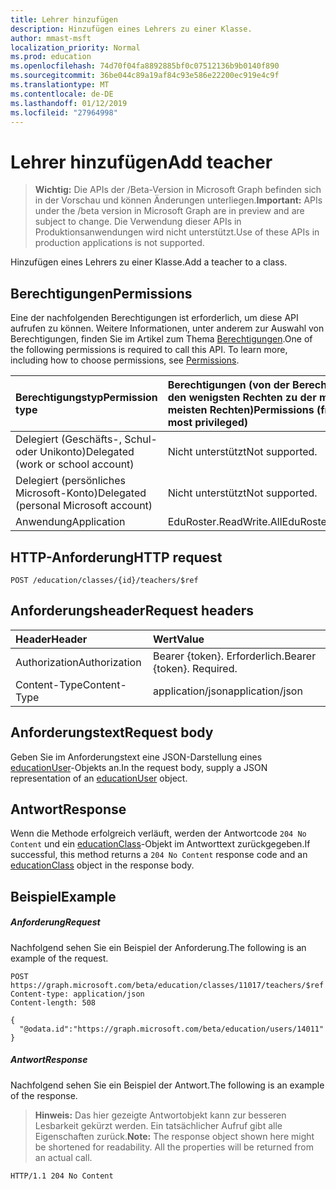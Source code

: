 ```yaml
---
title: Lehrer hinzufügen
description: Hinzufügen eines Lehrers zu einer Klasse.
author: mmast-msft
localization_priority: Normal
ms.prod: education
ms.openlocfilehash: 74d70f04fa8892885bf0c07512136b9b0140f890
ms.sourcegitcommit: 36be044c89a19af84c93e586e22200ec919e4c9f
ms.translationtype: MT
ms.contentlocale: de-DE
ms.lasthandoff: 01/12/2019
ms.locfileid: "27964998"
---
```

# <a name="add-teacher"></a><span data-ttu-id="b4aa1-103">Lehrer hinzufügen</span><span class="sxs-lookup"><span data-stu-id="b4aa1-103">Add teacher</span></span>

> <span data-ttu-id="b4aa1-104">**Wichtig:** Die APIs der /Beta-Version in Microsoft Graph befinden sich in der Vorschau und können Änderungen unterliegen.</span><span class="sxs-lookup"><span data-stu-id="b4aa1-104">**Important:** APIs under the /beta version in Microsoft Graph are in preview and are subject to change.</span></span> <span data-ttu-id="b4aa1-105">Die Verwendung dieser APIs in Produktionsanwendungen wird nicht unterstützt.</span><span class="sxs-lookup"><span data-stu-id="b4aa1-105">Use of these APIs in production applications is not supported.</span></span>

<span data-ttu-id="b4aa1-106">Hinzufügen eines Lehrers zu einer Klasse.</span><span class="sxs-lookup"><span data-stu-id="b4aa1-106">Add a teacher to a class.</span></span>

## <a name="permissions"></a><span data-ttu-id="b4aa1-107">Berechtigungen</span><span class="sxs-lookup"><span data-stu-id="b4aa1-107">Permissions</span></span>
<span data-ttu-id="b4aa1-p102">Eine der nachfolgenden Berechtigungen ist erforderlich, um diese API aufrufen zu können. Weitere Informationen, unter anderem zur Auswahl von Berechtigungen, finden Sie im Artikel zum Thema [Berechtigungen](/graph/permissions-reference).</span><span class="sxs-lookup"><span data-stu-id="b4aa1-p102">One of the following permissions is required to call this API. To learn more, including how to choose permissions, see [Permissions](/graph/permissions-reference).</span></span>

|<span data-ttu-id="b4aa1-110">Berechtigungstyp</span><span class="sxs-lookup"><span data-stu-id="b4aa1-110">Permission type</span></span>      | <span data-ttu-id="b4aa1-111">Berechtigungen (von der Berechtigung mit den wenigsten Rechten zu der mit den meisten Rechten)</span><span class="sxs-lookup"><span data-stu-id="b4aa1-111">Permissions (from least to most privileged)</span></span>              |
|:--------------------|:---------------------------------------------------------|
|<span data-ttu-id="b4aa1-112">Delegiert (Geschäfts-, Schul- oder Unikonto)</span><span class="sxs-lookup"><span data-stu-id="b4aa1-112">Delegated (work or school account)</span></span> |  <span data-ttu-id="b4aa1-113">Nicht unterstützt</span><span class="sxs-lookup"><span data-stu-id="b4aa1-113">Not supported.</span></span>  |
|<span data-ttu-id="b4aa1-114">Delegiert (persönliches Microsoft-Konto)</span><span class="sxs-lookup"><span data-stu-id="b4aa1-114">Delegated (personal Microsoft account)</span></span> |  <span data-ttu-id="b4aa1-115">Nicht unterstützt</span><span class="sxs-lookup"><span data-stu-id="b4aa1-115">Not supported.</span></span>  |
|<span data-ttu-id="b4aa1-116">Anwendung</span><span class="sxs-lookup"><span data-stu-id="b4aa1-116">Application</span></span> | <span data-ttu-id="b4aa1-117">EduRoster.ReadWrite.All</span><span class="sxs-lookup"><span data-stu-id="b4aa1-117">EduRoster.ReadWrite.All</span></span> | 

## <a name="http-request"></a><span data-ttu-id="b4aa1-118">HTTP-Anforderung</span><span class="sxs-lookup"><span data-stu-id="b4aa1-118">HTTP request</span></span>
<!-- { "blockType": "ignored" } -->
```http
POST /education/classes/{id}/teachers/$ref
```
## <a name="request-headers"></a><span data-ttu-id="b4aa1-119">Anforderungsheader</span><span class="sxs-lookup"><span data-stu-id="b4aa1-119">Request headers</span></span>
| <span data-ttu-id="b4aa1-120">Header</span><span class="sxs-lookup"><span data-stu-id="b4aa1-120">Header</span></span>       | <span data-ttu-id="b4aa1-121">Wert</span><span class="sxs-lookup"><span data-stu-id="b4aa1-121">Value</span></span> |
|:---------------|:--------|
| <span data-ttu-id="b4aa1-122">Authorization</span><span class="sxs-lookup"><span data-stu-id="b4aa1-122">Authorization</span></span>  | <span data-ttu-id="b4aa1-p103">Bearer {token}. Erforderlich.</span><span class="sxs-lookup"><span data-stu-id="b4aa1-p103">Bearer {token}. Required.</span></span>  |
| <span data-ttu-id="b4aa1-125">Content-Type</span><span class="sxs-lookup"><span data-stu-id="b4aa1-125">Content-Type</span></span>  | <span data-ttu-id="b4aa1-126">application/json</span><span class="sxs-lookup"><span data-stu-id="b4aa1-126">application/json</span></span>  |

## <a name="request-body"></a><span data-ttu-id="b4aa1-127">Anforderungstext</span><span class="sxs-lookup"><span data-stu-id="b4aa1-127">Request body</span></span>
<span data-ttu-id="b4aa1-128">Geben Sie im Anforderungstext eine JSON-Darstellung eines [educationUser](../resources/educationuser.md)-Objekts an.</span><span class="sxs-lookup"><span data-stu-id="b4aa1-128">In the request body, supply a JSON representation of an [educationUser](../resources/educationuser.md) object.</span></span>


## <a name="response"></a><span data-ttu-id="b4aa1-129">Antwort</span><span class="sxs-lookup"><span data-stu-id="b4aa1-129">Response</span></span>
<span data-ttu-id="b4aa1-130">Wenn die Methode erfolgreich verläuft, werden der Antwortcode `204 No Content` und ein [educationClass](../resources/educationclass.md)-Objekt im Antworttext zurückgegeben.</span><span class="sxs-lookup"><span data-stu-id="b4aa1-130">If successful, this method returns a `204 No Content` response code and an [educationClass](../resources/educationclass.md) object in the response body.</span></span>

## <a name="example"></a><span data-ttu-id="b4aa1-131">Beispiel</span><span class="sxs-lookup"><span data-stu-id="b4aa1-131">Example</span></span>
##### <a name="request"></a><span data-ttu-id="b4aa1-132">Anforderung</span><span class="sxs-lookup"><span data-stu-id="b4aa1-132">Request</span></span>
<span data-ttu-id="b4aa1-133">Nachfolgend sehen Sie ein Beispiel der Anforderung.</span><span class="sxs-lookup"><span data-stu-id="b4aa1-133">The following is an example of the request.</span></span>
<!-- {
  "blockType": "request",
  "name": "create_educationuser_from_educationclass"
}-->
```http
POST https://graph.microsoft.com/beta/education/classes/11017/teachers/$ref
Content-type: application/json
Content-length: 508

{
  "@odata.id":"https://graph.microsoft.com/beta/education/users/14011"
}
```

##### <a name="response"></a><span data-ttu-id="b4aa1-134">Antwort</span><span class="sxs-lookup"><span data-stu-id="b4aa1-134">Response</span></span>
<span data-ttu-id="b4aa1-135">Nachfolgend sehen Sie ein Beispiel der Antwort.</span><span class="sxs-lookup"><span data-stu-id="b4aa1-135">The following is an example of the response.</span></span> 

<!-- Add the educationClass object to the response -->

><span data-ttu-id="b4aa1-p104">**Hinweis:** Das hier gezeigte Antwortobjekt kann zur besseren Lesbarkeit gekürzt werden. Ein tatsächlicher Aufruf gibt alle Eigenschaften zurück.</span><span class="sxs-lookup"><span data-stu-id="b4aa1-p104">**Note:** The response object shown here might be shortened for readability. All the properties will be returned from an actual call.</span></span>

<!-- {
  "blockType": "response",
  "truncated": true,
  "@odata.type": "microsoft.graph.educationUser"
} -->
```http
HTTP/1.1 204 No Content
```

<!-- uuid: 8fcb5dbc-d5aa-4681-8e31-b001d5168d79
2015-10-25 14:57:30 UTC -->
<!-- {
  "type": "#page.annotation",
  "description": "Create educationUser",
  "keywords": "",
  "section": "documentation",
  "tocPath": ""
}-->
